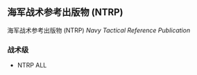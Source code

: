 <!-- 海军条令 -->

## 海军战术参考出版物 (NTRP)

海军战术参考出版物 (NTRP) *Navy Tactical Reference Publication*

### 战术级

* NTRP ALL

